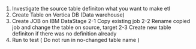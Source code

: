 1. Investigate the source table definiton what you want to make etl 
2. Create Table on Vertica DB (Data warehouse)
3. Create JOB on IBM DataStage
   2-1 Copy existing job
   2-2 Rename copied job and change the table on source, target
   2-3 Create new table definiton if there was no definition already
4. Run to test ( Do not run in no-changed table name )

   
